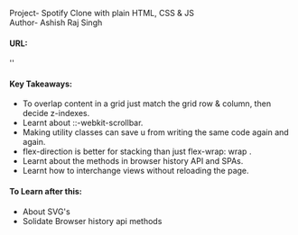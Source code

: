 Project- Spotify Clone with plain HTML, CSS & JS <br>
Author- Ashish Raj Singh <br>

#### URL:
  ''

#### Key Takeaways:
- To overlap content in a grid just match the grid row & column, then decide z-indexes.
- Learnt about ::-webkit-scrollbar.
- Making utility classes can save u from writing the same code again and again.
- flex-direction is better for stacking than just flex-wrap: wrap .
- Learnt about the methods in browser history API and SPAs.
- Learnt how to interchange views without reloading the page.


#### To Learn after this:
- About SVG's
- Solidate Browser history api methods


  
